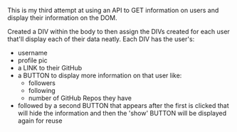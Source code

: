 This is my third attempt at using an API to GET information on users and display their information on the DOM.

Created a DIV within the body to then assign the DIVs created for each user that'll display each of their data neatly.
Each DIV has the user's:
- username
- profile pic
- a LINK to their GitHub
- a BUTTON to display more information on that user like:
    - followers
    - following
    - number of GitHub Repos they have
- followed by a second BUTTON that appears after the first is clicked that will hide the information and then the 'show' BUTTON will be displayed again for reuse